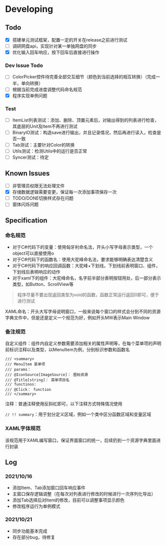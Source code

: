 # Developing

## Todo

- [x] 搭建单元测试框架，配置一定的开关在release之前进行测试
- [ ] 调研网盘api，实现针对某一单独网盘的同步
- [x] 优化输入回车响应，按下回车后直接进行操作

### Dev Issue Todo

- [ ] ColorPicker控件待完善全部交互细节（颜色到当前选择的相互转换）（完成一半，单向转换）
- [ ] 根据当前完成进度调整代码命名规范
- [x] 程序实现单例问题

### Test

- [ ] ItemList列表测试：添加、删除、顶置元素后，对输出得到的列表进行检查，其底层的Unit及Item不再进行测试
- [ ] BinaryIO测试：构造save进行输出，并且记录情况，然后再进行读入，检查是否一致
- [ ] Tab测试：主要针对Color的转换
- [ ] Utils测试：检测Utils中的运行是否正常
- [ ] Syncer测试：待定

## Known Issues

- [ ] 非管理员权限无法处理文件
- [x] 存储数据逻辑需要变更，保证每一次添加事项保存一次
- [ ] TODO/DONE切换样式存在问题
- [ ] 窗体闪烁问题

## Specification

### 命名规范

* 对于C#代码下的变量：使用匈牙利命名法，开头小写字母表示类型，一个object可以直接使用o
* 对于C#代码下的函数名：使用大驼峰命名法，要求能够明确表达清楚含义
* 对于C#代码下的响应回调函数：大驼峰+下划线，下划线前表明窗口、组件，下划线后表明响应的动作
* 对于xaml下的组件：大驼峰命名，名字前半部分表明按钮用处，后一部分表示类型，如Button、ScrollView等

> 程序尽量不要出现返回类型为void的函数，函数正常运行返回0即可，便于进行测试

XAML命名：开头大写字母说明窗口，一般来说每个窗口的样式会分到不同的资源字典文件中，但是还是定义一个规范为好，例如开头MW表示Main Window

### 备注规范

自定义组件：组件内自定义参数需要添加相关的属性声明等，在每个菜单项的声明前标识注释以及类型，以MenuItem为例，分别标识参数和函数名

```
/// <summary>
/// MenuItem 菜单项
/// params：
/// @IconSource[ImageSource]： 图标资源
/// @Title[string]： 菜单项目名
/// functinos:
/// @Click： function
/// </summary>
```

注释：普通注释使用反斜杠即可，以下注释方式特殊情况使用

`// !! summary`：用于划分定义区域，例如一个类中区分函数区域和变量区域

### XAML字体规范 

该规范用于XAML编写窗口，保证界面窗口的统一，后续扔到一个资源字典里面进行封装

## 

## Log

### 2021/10/16

* 添加Item、Tab添加窗口回车响应事件
* 主窗口保存逻辑调整（在每次对列表进行修改的时候进行一次序列化导出）
* 添加Tab选择后对Item的修改，目前可以调整事项显示颜色
* 修改程序运行为单例模式

### 2021/10/21

* 同步功能基本完成
* 存在部分bug，待修复